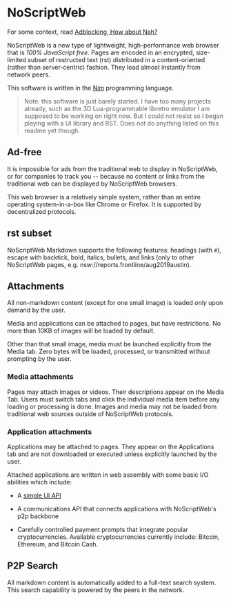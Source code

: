 # NoScriptWeb

For some context, read  [Adblocking, How about Nah?](https://www.eff.org/deeplinks/2019/07/adblocking-how-about-nah)

NoScriptWeb is a new type of lightweight, high-performance web browser that is *100% JavaScript free*. Pages are encoded in an encrypted, size-limited subset of restructed text (rst) distributed in a content-oriented (rather than server-centric) fashion. They load almost instantly from network peers.

This software is written in the [Nim](https://nim-lang.org) programming language.

> Note: this software is just barely started. I have too many projects already, such as the 3D Lua-programmable libretro emulator I am supposed to be working on right now.  But I could not resist so I began playing with a UI library and RST.  Does not do anything listed on this readme yet though.

## Ad-free

It is impossible for ads from the traditional web to display in NoScriptWeb, or for companies to track you -- because no content or links from the traditional web can be displayed by NoScriptWeb browsers.

This web browser is a relatively simple system, rather than an entire operating system-in-a-box like Chrome or Firefox. It is supported by decentralized protocols.
 
 ## rst subset
 
NoScriptWeb Markdown supports the following features: headings (with `#`), escape with backtick, bold, italics, bullets, and links (only to other NoScriptWeb pages, e.g. nsw://reports.frontline/aug2019austin).
 
 ## Attachments
 
All non-markdown content (except for one small image) is loaded *only* upon demand by the user.
 
Media and applications can be attached to pages, but have restrictions.  No more than 10KB of images will be loaded by default.

Other than that small image, media must be launched explicitly from the Media tab.  Zero bytes will be loaded, processed, or transmitted without prompting by the user.

### Media attachments

Pages may attach images or videos.  Their descriptions appear on the Media Tab.  Users must switch tabs and click the individual media item before any loading or processing is done.  Images and media may not be loaded from traditional web sources outside of NoScriptWeb  protocols.

### Application attachments

Applications may be attached to pages.  They appear on the Applications tab and are not downloaded or executed unless explicitly launched by the user.

Attached applications are written in web assembly with some basic I/O abilities which include:

* A [simple UI API](https://github.com/simple2d/simple2d)

* A communications API that connects applications with NoScriptWeb's p2p backbone

* Carefully controlled payment prompts that integrate popular cryptocurrencies.  Available cryptocurrencies currently include: Bitcoin, Ethereum, and Bitcoin Cash.

## P2P Search

All markdown content is automatically added to a full-text search system.  This search capability is powered by the peers in the network.
